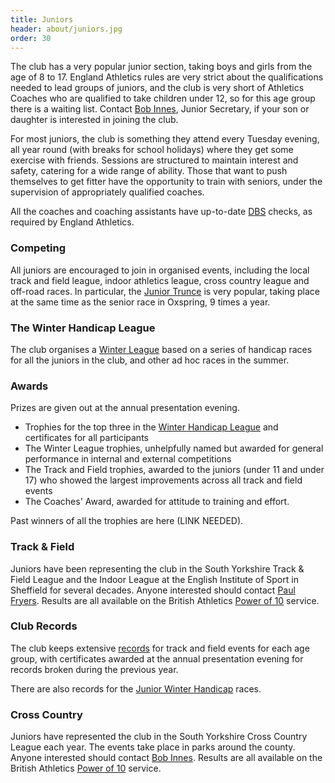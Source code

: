 ```yaml
---
title: Juniors
header: about/juniors.jpg
order: 30
---
```


The club has a very popular junior section, taking boys and girls from the age of 8 to 17. England Athletics rules are very strict about the qualifications needed to lead groups of juniors, and the club is very short of Athletics Coaches who are qualified to take children under 12, so for this age group there is a waiting list. Contact [Bob Innes](mailto:jane&bob@btinternet.com), Junior Secretary, if your son or daughter is interested in joining the club.

For most juniors, the club is something they attend every Tuesday evening, all year round (with breaks for school holidays) where they get some exercise with friends. Sessions are structured to maintain interest and safety, catering for a wide range of ability. Those that want to push themselves to get fitter have the opportunity to train with seniors, under the supervision of appropriately qualified coaches.

All the coaches and coaching assistants have up-to-date [DBS](https://www.gov.uk/government/organisations/disclosure-and-barring-service) checks, as required by England Athletics.

### Competing

All juniors are encouraged to join in organised events, including the local track and field league, indoor athletics league, cross country league and off-road races. In particular, the [Junior Trunce](http://www.trunce.org/) is very popular, taking place at the same time as the senior race in Oxspring, 9 times a year.

### The Winter Handicap League

The club organises a [Winter League](https://pfrac.chrishodgson.co.uk/competitions/junior-winter-handicap) based on a series of handicap races for all the juniors in the club, and other ad hoc races in the summer.

### Awards

Prizes are given out at the annual presentation evening.

- Trophies for the top three in the [Winter Handicap League](https://pfrac.chrishodgson.co.uk/competitions/junior-winter-handicap) and certificates for all participants
- The Winter League trophies, unhelpfully named but awarded for general performance in internal and external competitions
- The Track and Field trophies, awarded to the juniors (under 11 and under 17) who showed the largest improvements across all track and field events
- The Coaches' Award, awarded for attitude to training and effort.

Past winners of all the trophies are here (LINK NEEDED).

### Track & Field

Juniors have been representing the club in the South Yorkshire Track & Field League and the Indoor League at the English Institute of Sport in Sheffield for several decades. Anyone interested should contact [Paul Fryers](mailto:paul.fryers@gmail.com). Results are all available on the British Athletics [Power of 10](https://www.thepowerof10.info/athletes/athleteslookup.aspx) service.

### Club Records

The club keeps extensive [records](http://results.pfrac.co.uk/Records/) for track and field events for each age group, with certificates awarded at the annual presentation evening for records broken during the previous year.

There are also records for the [Junior Winter Handicap](https://pfrac.chrishodgson.co.uk/competitions/junior-winter-handicap) races.

### Cross Country

Juniors have represented the club in the South Yorkshire Cross Country League each year. The events take place in parks around the county. Anyone interested should contact [Bob Innes](mailto:jane&bob@btinternet.com). Results are all available on the British Athletics [Power of 10](https://www.thepowerof10.info/athletes/athleteslookup.aspx) service.
